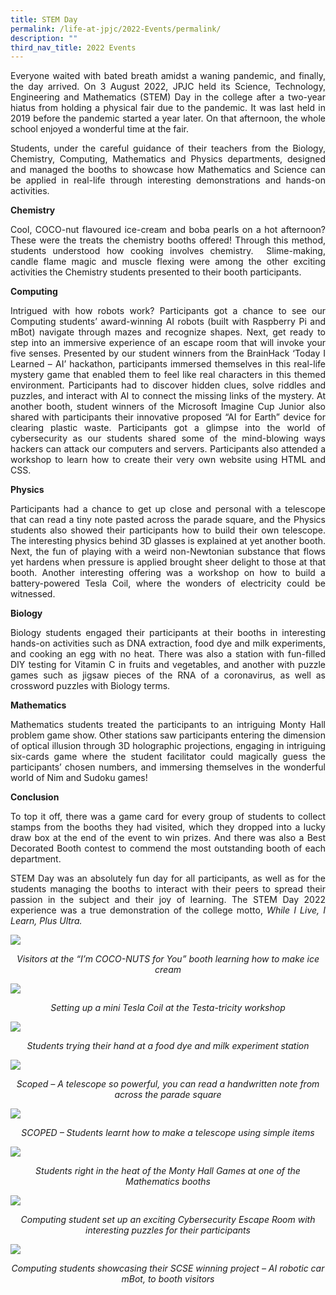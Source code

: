 ```yaml
---
title: STEM Day
permalink: /life-at-jpjc/2022-Events/permalink/
description: ""
third_nav_title: 2022 Events
---
```

<div align=justify>
	
Everyone waited with bated breath amidst a waning pandemic, and finally, the day arrived. On 3 August 2022, JPJC held its Science, Technology, Engineering and Mathematics (STEM) Day in the college after a two-year hiatus from holding a physical fair due to the pandemic. It was last held in 2019 before the pandemic started a year later. On that afternoon, the whole school enjoyed a wonderful time at the fair.

Students, under the careful guidance of their teachers from the Biology, Chemistry, Computing, Mathematics and Physics departments, designed and managed the booths to showcase how Mathematics and Science can be applied in real-life through interesting demonstrations and hands-on activities.

**Chemistry**

Cool, COCO-nut flavoured ice-cream and boba pearls on a hot afternoon? These were the treats the chemistry booths offered! Through this method, students understood how cooking involves chemistry.  Slime-making, candle flame magic and muscle flexing were among the other exciting activities the Chemistry students presented to their booth participants.

**Computing**

Intrigued with how robots work? Participants got a chance to see our Computing students’ award-winning AI robots (built with Raspberry Pi and mBot) navigate through mazes and recognize shapes. Next, get ready to step into an immersive experience of an escape room that will invoke your five senses. Presented by our student winners from the BrainHack ‘Today I Learned – AI’ hackathon, participants immersed themselves in this real-life mystery game that enabled them to feel like real characters in this themed environment. Participants had to discover hidden clues, solve riddles and puzzles, and interact with AI to connect the missing links of the mystery. At another booth, student winners of the Microsoft Imagine Cup Junior also shared with participants their innovative proposed “AI for Earth” device for clearing plastic waste. Participants got a glimpse into the world of cybersecurity as our students shared some of the mind-blowing ways hackers can attack our computers and servers. Participants also attended a workshop to learn how to create their very own website using HTML and CSS.

**Physics**

Participants had a chance to get up close and personal with a telescope that can read a tiny note pasted across the parade square, and the Physics students also showed their participants how to build their own telescope. The interesting physics behind 3D glasses is explained at yet another booth. Next, the fun of playing with a weird non-Newtonian substance that flows yet hardens when pressure is applied brought sheer delight to those at that booth. Another interesting offering was a workshop on how to build a battery-powered Tesla Coil, where the wonders of electricity could be witnessed.

**Biology**

Biology students engaged their participants at their booths in interesting hands-on activities such as DNA extraction, food dye and milk experiments, and cooking an egg with no heat. There was also a station with fun-filled DIY testing for Vitamin C in fruits and vegetables, and another with puzzle games such as jigsaw pieces of the RNA of a coronavirus, as well as crossword puzzles with Biology terms.

**Mathematics**

Mathematics students treated the participants to an intriguing Monty Hall problem game show. Other stations saw participants entering the dimension of optical illusion through 3D holographic projections, engaging in intriguing six-cards game where the student facilitator could magically guess the participants’ chosen numbers, and immersing themselves in the wonderful world of Nim and Sudoku games!

**Conclusion**

To top it off, there was a game card for every group of students to collect stamps from the booths they had visited, which they dropped into a lucky draw box at the end of the event to win prizes. And there was also a Best Decorated Booth contest to commend the most outstanding booth of each department.

STEM Day was an absolutely fun day for all participants, as well as for the students managing the booths to interact with their peers to spread their passion in the subject and their joy of learning. The STEM Day 2022 experience was a true demonstration of the college motto, _While I Live, I Learn,_ _Plus Ultra._
</div>

<img src="/images/Life%20@%20JPJC/2022%20Events/STEM%20day/1%20Visitors%20at%20the%20“I’m%20COCO-NUTS%20for%20You”%20booth%20learning%20how%20to%20make%20ice%20cream.jpg"><figcaption align=center><em>Visitors at the “I’m COCO-NUTS for You” booth learning how to make ice cream</em></figcaption> 


<img src="/images/Life%20@%20JPJC/2022%20Events/STEM%20day/2%20Setting%20up%20a%20mini%20Tesla%20Coil%20at%20the%20Testa-tricity%20workshop.jpg"><figcaption align=center><em>Setting up a mini Tesla Coil at the Testa-tricity workshop</em></figcaption> 

<img src="/images/Life%20@%20JPJC/2022%20Events/STEM%20day/3%20Students%20trying%20their%20hand%20at%20a%20food%20dye%20and%20milk%20experiment%20station.jpg"><figcaption align=center><em>Students trying their hand at a food dye and milk experiment station</em></figcaption> 


<img src="/images/Life%20@%20JPJC/2022%20Events/STEM%20day/4%20see%20original.jpg"><figcaption align=center><em>Scoped – A telescope so powerful, you can read a handwritten note from across the parade square</em></figcaption> 

<img src="/images/Life%20@%20JPJC/2022%20Events/STEM%20day/5%20SCOPED%20–%20Students%20learnt%20how%20to%20make%20a%20telescope%20using%20simple%20items.jpg"><figcaption align=center><em>SCOPED – Students learnt how to make a telescope using simple items</em></figcaption> 


<img src="/images/Life%20@%20JPJC/2022%20Events/STEM%20day/6%20Students%20right%20in%20the%20heat%20of%20the%20Monty%20Hall%20Games%20at%20one%20of%20the%20Mathematics%20booths.jpg"><figcaption align=center><em>Students right in the heat of the Monty Hall Games at one of the Mathematics booths</em></figcaption> 


<img src="/images/Life%20@%20JPJC/2022%20Events/STEM%20day/7%20See%20original.jpg"><figcaption align=center><em>Computing student set up an exciting Cybersecurity Escape Room with interesting puzzles for their participants</em></figcaption> 


<img src="/images/Life%20@%20JPJC/2022%20Events/STEM%20day/8%20see%20original.jpg"><figcaption align=center><em>Computing students showcasing their SCSE winning project – AI robotic car mBot, to booth visitors</em></figcaption>